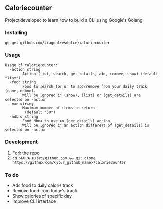 ## Caloriecounter

Project developed to learn how to build a CLI using Google's Golang.

### Installing

`go get github.com/tiagoalvesdulce/caloriecounter`

### Usage

```
Usage of caloriecounter:
  -action string
    	Action (list, search, get_details, add, remove, show) (default "list")
  -food string
    	Food to search for or to add/remove from your daily track (name, ndbno).
    	Will be ignored if (show), (list) or (get_details) are selected on -action
  -max string
    	Maximum number of items to return
    	 (default "50")
  -ndbno string
    	Food Nbno to use on (get_details) action.
    	Will be ignored if an action different of (get_details) is selected on -action
```

### Development

1. Fork the repo
2. `cd $GOPATH/src/github.com && git clone https://github.com/<your_github_name>/caloriecounter`

### To do

* Add food to daily calorie track
* Remove food from today's track
* Show calories of specific day
* Improve CLI interface
